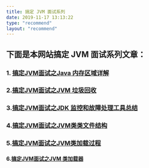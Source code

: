 ```yaml
---
title: 搞定 JVM 面试系列
date: 2019-11-17 13:13:22
type: "recommend"
layout: "recommend"
---
```


## 下面是本网站搞定 JVM 面试系列文章：

### 1. [搞定JVM面试之Java 内存区域详解](https://javaguide.cn/2019/08/25/java/jvm/Java%E5%86%85%E5%AD%98%E5%8C%BA%E5%9F%9F/)

### 2.[搞定JVM面试之JVM 垃圾回收](https://javaguide.cn/2019/08/25/java/jvm/JVM%E5%9E%83%E5%9C%BE%E5%9B%9E%E6%94%B6/)

### 3.[搞定JVM面试之JDK 监控和故障处理工具总结](https://javaguide.cn/2019/08/25/java/jvm/JDK%E7%9B%91%E6%8E%A7%E5%92%8C%E6%95%85%E9%9A%9C%E5%A4%84%E7%90%86%E5%B7%A5%E5%85%B7%E6%80%BB%E7%BB%93/)

### 4.[搞定JVM面试之JVM类类文件结构](https://javaguide.cn/2019/08/25/java/jvm/%E7%B1%BB%E6%96%87%E4%BB%B6%E7%BB%93%E6%9E%84/)

### 5.[搞定JVM面试之JVM类加载过程](https://javaguide.cn/2019/08/25/java/jvm/%E7%B1%BB%E5%8A%A0%E8%BD%BD%E8%BF%87%E7%A8%8B/)

#### 6.[搞定JVM面试之JVM 类加载器](https://javaguide.cn/2019/08/25/java/jvm/%E7%B1%BB%E5%8A%A0%E8%BD%BD%E5%99%A8/)